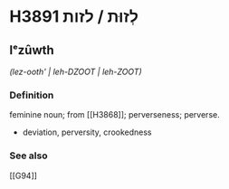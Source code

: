 # H3891 לְזוּת / לזות

## lᵉzûwth

_(lez-ooth' | leh-DZOOT | leh-ZOOT)_

### Definition

feminine noun; from [[H3868]]; perverseness; perverse.

- deviation, perversity, crookedness
### See also

[[G94]]

